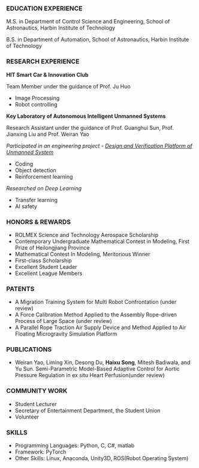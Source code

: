 

### EDUCATION EXPERIENCE

M.S. in Department of Control Science and Engineering, School of Astronautics, Harbin Institute of Technology

B.S. in Department of Automation, School of Astronautics, Harbin Institute of Technology

### RESEARCH EXPERIENCE

**HIT Smart Car & Innovation Club**

Team Member under the guidance of Prof. Ju Huo

* Image Processing
* Robot controlling

**Key Laboratory of Autonomous Intelligent Unmanned Systems**

Research Assistant under the guidance of Prof. Guanghui Sun, Prof. Jianxing Liu and Prof. Weiran Yao

_Participated in an engineering project - [Design and Verification Platform of Unmanned System](http://aius.hit.edu.cn/zzwrjqpt/list.htm)_

* Coding
* Object detection
* Reinforcement learning

_Researched on Deep Learning_

* Transfer learning
* AI safety

### HONORS & REWARDS

* ROLMEX Science and Technology Aerospace Scholarship
* Contemporary Undergraduate Mathematical Contest in Modeling, First Prize of Heilongjiang Province
* Mathematical Contest In Modeling, Meritorious Winner
* First-class Scholarship
* Excellent Student Leader
* Excellent League Members

### PATENTS

* A Migration Training System for Multi Robot Confrontation (under review)
* A Force Calibration Method Applied to the Assembly Rope-driven Process of Large Space (under review)
* A Parallel Rope Traction Air Supply Device and Method Applied to Air Floating Microgravity Simulation Platform

### PUBLICATIONS

* Weiran Yao, Liming Xin, Desong Du, **Haixu Song**, Mitesh Badiwala, and Yu Sun. Semi-Parametric Model-Based Adaptive Control for Aortic Pressure Regulation in ex situ Heart Perfusion(under review)

### COMMUNITY WORK

* Student Lecturer
* Secretary of Entertainment Department, the Student Union
* Volunteer

### SKILLS

* Programming Languages: Python, C, C#, matlab
* Framework: PyTorch
* Other Skills: Linux, Anaconda, Unity3D, ROS(Robot Operating System)
